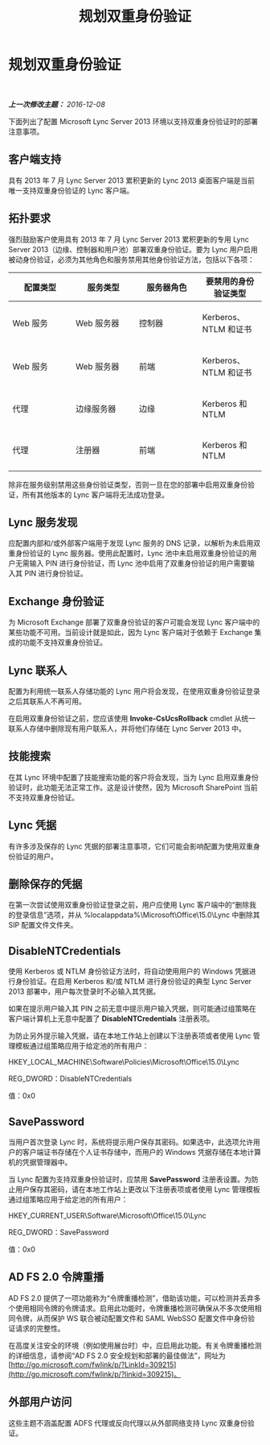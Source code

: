 ﻿---
title: 规划双重身份验证
TOCTitle: 规划双重身份验证
ms:assetid: 16f08710-8961-4659-acbf-ebb95a198fb4
ms:mtpsurl: https://technet.microsoft.com/zh-cn/library/Dn308562(v=OCS.15)
ms:contentKeyID: 56271121
ms.date: 12/10/2016
mtps_version: v=OCS.15
ms.translationtype: HT
---

# 规划双重身份验证

 

_**上一次修改主题：** 2016-12-08_

下面列出了配置 Microsoft Lync Server 2013 环境以支持双重身份验证时的部署注意事项。

## 客户端支持

具有 2013 年 7 月 Lync Server 2013 累积更新的 Lync 2013 桌面客户端是当前唯一支持双重身份验证的 Lync 客户端。

## 拓扑要求

强烈鼓励客户使用具有 2013 年 7 月 Lync Server 2013 累积更新的专用 Lync Server 2013（边缘、控制器和用户池）部署双重身份验证。要为 Lync 用户启用被动身份验证，必须为其他角色和服务禁用其他身份验证方法，包括以下各项：


<table>
<colgroup>
<col style="width: 25%" />
<col style="width: 25%" />
<col style="width: 25%" />
<col style="width: 25%" />
</colgroup>
<thead>
<tr class="header">
<th>配置类型</th>
<th>服务类型</th>
<th>服务器角色</th>
<th>要禁用的身份验证类型</th>
</tr>
</thead>
<tbody>
<tr class="odd">
<td><p>Web 服务</p></td>
<td><p>Web 服务器</p></td>
<td><p>控制器</p></td>
<td><p>Kerberos、NTLM 和证书</p></td>
</tr>
<tr class="even">
<td><p>Web 服务</p></td>
<td><p>Web 服务器</p></td>
<td><p>前端</p></td>
<td><p>Kerberos、NTLM 和证书</p></td>
</tr>
<tr class="odd">
<td><p>代理</p></td>
<td><p>边缘服务器</p></td>
<td><p>边缘</p></td>
<td><p>Kerberos 和 NTLM</p></td>
</tr>
<tr class="even">
<td><p>代理</p></td>
<td><p>注册器</p></td>
<td><p>前端</p></td>
<td><p>Kerberos 和 NTLM</p></td>
</tr>
</tbody>
</table>


除非在服务级别禁用这些身份验证类型，否则一旦在您的部署中启用双重身份验证，所有其他版本的 Lync 客户端将无法成功登录。

## Lync 服务发现

应配置内部和/或外部客户端用于发现 Lync 服务的 DNS 记录，以解析为未启用双重身份验证的 Lync 服务器。使用此配置时，Lync 池中未启用双重身份验证的用户无需输入 PIN 进行身份验证，而 Lync 池中启用了双重身份验证的用户需要输入其 PIN 进行身份验证。

## Exchange 身份验证

为 Microsoft Exchange 部署了双重身份验证的客户可能会发现 Lync 客户端中的某些功能不可用。当前设计就是如此，因为 Lync 客户端对于依赖于 Exchange 集成的功能不支持双重身份验证。

## Lync 联系人

配置为利用统一联系人存储功能的 Lync 用户将会发现，在使用双重身份验证登录之后其联系人不再可用。

在启用双重身份验证之前，您应该使用 **Invoke-CsUcsRollback** cmdlet 从统一联系人存储中删除现有用户联系人，并将他们存储在 Lync Server 2013 中。

## 技能搜索

在其 Lync 环境中配置了技能搜索功能的客户将会发现，当为 Lync 启用双重身份验证时，此功能无法正常工作。这是设计使然，因为 Microsoft SharePoint 当前不支持双重身份验证。

## Lync 凭据

有许多涉及保存的 Lync 凭据的部署注意事项，它们可能会影响配置为使用双重身份验证的用户。

## 删除保存的凭据

在第一次尝试使用双重身份验证登录之前，用户应使用 Lync 客户端中的“删除我的登录信息”选项，并从 %localappdata%\\Microsoft\\Office\\15.0\\Lync 中删除其 SIP 配置文件文件夹。

## DisableNTCredentials

使用 Kerberos 或 NTLM 身份验证方法时，将自动使用用户的 Windows 凭据进行身份验证。在启用 Kerberos 和/或 NTLM 进行身份验证的典型 Lync Server 2013 部署中，用户每次登录时不必输入其凭据。

如果在提示用户输入其 PIN 之前无意中提示用户输入凭据，则可能通过组策略在客户端计算机上无意中配置了 **DisableNTCredentials** 注册表项。

为防止另外提示输入凭据，请在本地工作站上创建以下注册表项或者使用 Lync 管理模板通过组策略应用于给定池的所有用户：

HKEY\_LOCAL\_MACHINE\\Software\\Policies\\Microsoft\\Office\\15.0\\Lync

REG\_DWORD：DisableNTCredentials

值：0x0

## SavePassword

当用户首次登录 Lync 时，系统将提示用户保存其密码。如果选中，此选项允许用户的客户端证书存储在个人证书存储中，而用户的 Windows 凭据存储在本地计算机的凭据管理器中。

当 Lync 配置为支持双重身份验证时，应禁用 **SavePassword** 注册表设置。为防止用户保存其密码，请在本地工作站上更改以下注册表项或者使用 Lync 管理模板通过组策略应用于给定池的所有用户：

HKEY\_CURRENT\_USER\\Software\\Microsoft\\Office\\15.0\\Lync

REG\_DWORD：SavePassword

值：0x0

## AD FS 2.0 令牌重播

AD FS 2.0 提供了一项功能称为“令牌重播检测”，借助该功能，可以检测并丢弃多个使用相同令牌的令牌请求。启用此功能时，令牌重播检测可确保从不多次使用相同令牌，从而保护 WS 联合被动配置文件和 SAML WebSSO 配置文件中身份验证请求的完整性。

在高度关注安全的环境（例如使用展台时）中，应启用此功能。有关令牌重播检测的详细信息，请参阅“AD FS 2.0 安全规划和部署的最佳做法”，网址为 [http://go.microsoft.com/fwlink/p/?LinkId=309215](http://go.microsoft.com/fwlink/p/?linkid=309215)。

## 外部用户访问

这些主题不涵盖配置 ADFS 代理或反向代理以从外部网络支持 Lync 双重身份验证。

